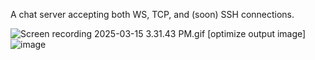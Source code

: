 A chat server accepting both WS, TCP, and (soon) SSH connections.

<img src="https://s1.ezgif.com/tmp/ezgif-159bea7ac5b820.gif" alt="Screen recording 2025-03-15 3.31.43 PM.gif [optimize output image]"/>![image](https://github.com/user-attachments/assets/85c13d0b-7351-4128-ae85-1feab74fbb08)
